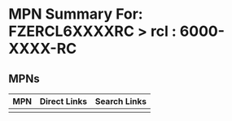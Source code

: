 



# MPN Summary For: FZERCL6XXXXRC > rcl : 6000-XXXX-RC

## MPNs
  

|MPN|Direct Links|Search Links|
| :--- | :--- | :--- |
||||
